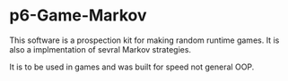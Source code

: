 # p6-Game-Markov
This software is a prospection kit for making random runtime games.
It is also a implmentation of sevral Markov strategies.

It is to be used in games and was built for speed not general OOP.

